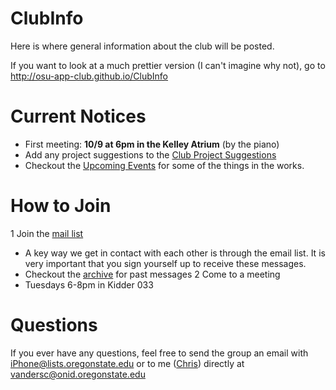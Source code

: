 ClubInfo
========

Here is where general information about the club will be posted.

If you want to look at a much prettier version (I can't imagine why not), go to http://osu-app-club.github.io/ClubInfo


Current Notices
===============
* First meeting: __10/9 at 6pm in the Kelley Atrium__ (by the piano)
* Add any project suggestions to the [Club Project Suggestions](https://github.com/OSU-App-Club/ClubInfo/blob/master/ProjectSuggestions.md)
* Checkout the [Upcoming Events](https://github.com/OSU-App-Club/ClubInfo/blob/master/UpcomingEvents.md) for some of the things in the works.

How to Join
===========

1 Join the [mail list](https://secure.engr.oregonstate.edu/mailman/listinfo/app-club)
  * A key way we get in contact with each other is through the email list. It is very important that you sign yourself up to receive these messages.
  * Checkout the [archive](http://engineering.oregonstate.edu/mailman/archives/public/app-club/2013-October/thread.html) for past messages
2  Come to a meeting
  * Tuesdays 6-8pm in Kidder 033

Questions
=========

If you ever have any questions, feel free to send the group an email with iPhone@lists.oregonstate.edu or to me ([Chris](https://github.com/cvanderschuere)) directly at vandersc@onid.oregonstate.edu
